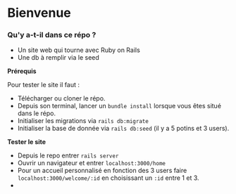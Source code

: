# Bienvenue

### Qu'y a-t-il dans ce répo ?

* Un site web qui tourne avec Ruby on Rails
* Une db à remplir via le seed

**Prérequis**

Pour tester le site il faut :
* Télécharger ou cloner le répo.
* Depuis son terminal, lancer un `bundle install` lorsque vous êtes situé dans le répo.
* Initialiser les migrations via `rails db:migrate`
* Initialiser la base de donnée via `rails db:seed` (il y a 5 potins et 3 users).

**Tester le site**
* Depuis le repo entrer `rails server`
* Ouvrir un navigateur et entrer `localhost:3000/home`
* Pour un accueil personnalisé en fonction des 3 users faire `localhost:3000/welcome/:id` en choisissant un `:id` entre 1 et 3.
* 
